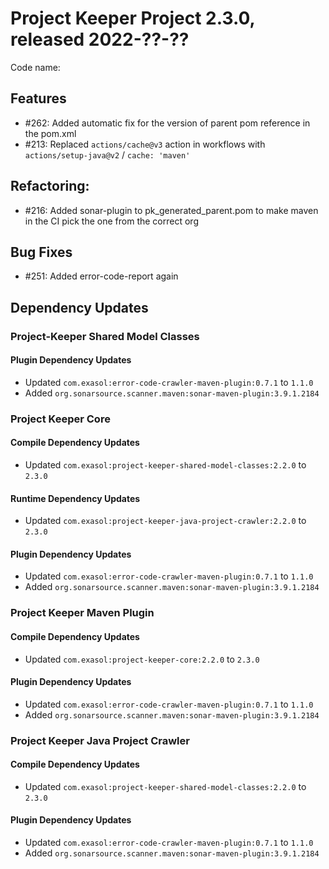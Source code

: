 # Project Keeper Project 2.3.0, released 2022-??-??

Code name:

## Features

* #262: Added automatic fix for the version of parent pom reference in the pom.xml
* #213: Replaced `actions/cache@v3` action in workflows with `actions/setup-java@v2` / `cache: 'maven'`

## Refactoring:

* #216: Added sonar-plugin to pk_generated_parent.pom to make maven in the CI pick the one from the correct org

## Bug Fixes

* #251: Added error-code-report again

## Dependency Updates

### Project-Keeper Shared Model Classes

#### Plugin Dependency Updates

* Updated `com.exasol:error-code-crawler-maven-plugin:0.7.1` to `1.1.0`
* Added `org.sonarsource.scanner.maven:sonar-maven-plugin:3.9.1.2184`

### Project Keeper Core

#### Compile Dependency Updates

* Updated `com.exasol:project-keeper-shared-model-classes:2.2.0` to `2.3.0`

#### Runtime Dependency Updates

* Updated `com.exasol:project-keeper-java-project-crawler:2.2.0` to `2.3.0`

#### Plugin Dependency Updates

* Updated `com.exasol:error-code-crawler-maven-plugin:0.7.1` to `1.1.0`
* Added `org.sonarsource.scanner.maven:sonar-maven-plugin:3.9.1.2184`

### Project Keeper Maven Plugin

#### Compile Dependency Updates

* Updated `com.exasol:project-keeper-core:2.2.0` to `2.3.0`

#### Plugin Dependency Updates

* Updated `com.exasol:error-code-crawler-maven-plugin:0.7.1` to `1.1.0`
* Added `org.sonarsource.scanner.maven:sonar-maven-plugin:3.9.1.2184`

### Project Keeper Java Project Crawler

#### Compile Dependency Updates

* Updated `com.exasol:project-keeper-shared-model-classes:2.2.0` to `2.3.0`

#### Plugin Dependency Updates

* Updated `com.exasol:error-code-crawler-maven-plugin:0.7.1` to `1.1.0`
* Added `org.sonarsource.scanner.maven:sonar-maven-plugin:3.9.1.2184`
